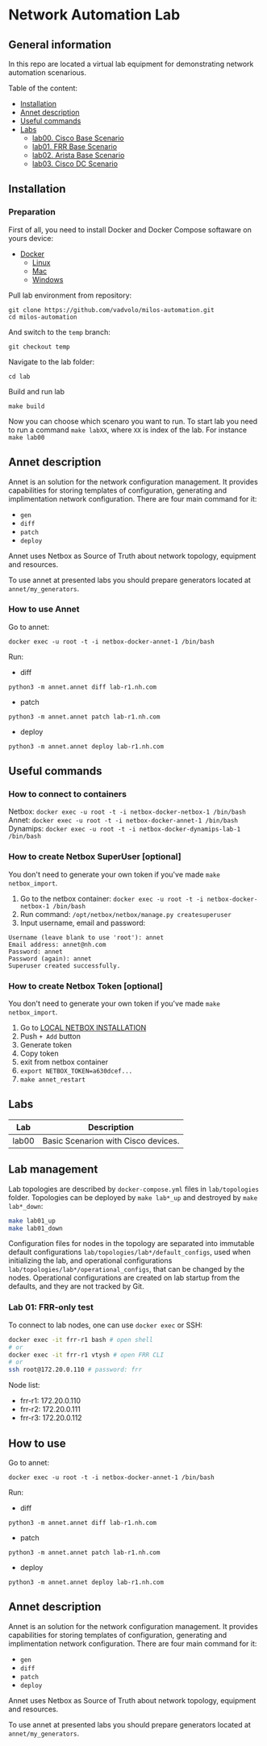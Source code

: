 # Network Automation Lab

## General information

In this repo are located a virtual lab equipment for demonstrating network automation scenarious.

Table of the content:
- [Installation](#installation)
- [Annet description](#annet-description)
- [Useful commands](#useful-commands)
- [Labs](#labs)
  - [lab00. Cisco Base Scenario](./topologies/lab00_cisco_base)
  - [lab01. FRR Base Scenario](./topologies/lab01_frr-only-test)
  - [lab02. Arista Base Scenario](./topologies/lab02_ceos-test)
  - [lab03. Cisco DC Scenario](./topologies/lab03_dc_cisco)

## Installation

### Preparation

First of all, you need to install Docker and Docker Compose softaware on yours device:

- [Docker](https://docs.docker.com/engine/install/)
  - [Linux](https://docs.docker.com/desktop/install/linux/)
  - [Mac](https://docs.docker.com/desktop/install/mac-install/)
  - [Windows](https://docs.docker.com/desktop/install/windows-install/)

Pull lab environment from repository:

```
git clone https://github.com/vadvolo/milos-automation.git
cd milos-automation
```

And switch to the `temp` branch:

```
git checkout temp
```

Navigate to the lab folder:

```
cd lab
```

Build and run lab

```
make build
```

Now you can choose which scenaro you want to run. To start lab you need to run a command `make labXX`, where `XX` is index of the lab. For instance `make lab00`

## Annet description

Annet is an solution for the network configuration management. It provides capabilities for storing templates of configuration, generating and implimentation network configuration. There are four main command for it:
- `gen`
- `diff`
- `patch`
- `deploy`

Annet uses Netbox as Source of Truth about network topology, equipment and resources.

To use annet at presented labs you should prepare generators located at `annet/my_generators`.

### How to use Annet

Go to annet:

```
docker exec -u root -t -i netbox-docker-annet-1 /bin/bash
```

Run:

- diff

```
python3 -m annet.annet diff lab-r1.nh.com
```

- patch

```
python3 -m annet.annet patch lab-r1.nh.com
```

- deploy

```
python3 -m annet.annet deploy lab-r1.nh.com
```

## Useful commands

### How to connect to containers

Netbox: `docker exec -u root -t -i netbox-docker-netbox-1 /bin/bash`
Annet: `docker exec -u root -t -i netbox-docker-annet-1 /bin/bash`
Dynamips: `docker exec -u root -t -i netbox-docker-dynamips-lab-1 /bin/bash`

### How to create Netbox SuperUser [optional]

You don't need to generate your own token if you've made `make netbox_import`.

1. Go to the netbox container: `docker exec -u root -t -i netbox-docker-netbox-1 /bin/bash`
2. Run command: `/opt/netbox/netbox/manage.py createsuperuser`
3. Input username, email and password:

```
Username (leave blank to use 'root'): annet
Email address: annet@nh.com
Password: annet
Password (again): annet
Superuser created successfully.
```

### How to create Netbox Token [optional]

You don't need to generate your own token if you've made `make netbox_import`.

1. Go to [LOCAL NETBOX INSTALLATION](http://localhost:8000/users/tokens/)
2. Push `+ Add` button
3. Generate token
4. Copy token
5. exit from netbox container
6. `export NETBOX_TOKEN=a630dcef...`
7. `make annet_restart`

## Labs

| Lab | Description |
|:---:|:-----------:|
| lab00 | Basic Scenarion with Cisco devices. |


## Lab management

Lab topologies are described by `docker-compose.yml` files in `lab/topologies` folder. Topologies can be deployed by `make lab*_up` and destroyed by `make lab*_down`:
```bash
make lab01_up
make lab01_down
```

Configuration files for nodes in the topology are separated into immutable default configurations `lab/topologies/lab*/default_configs`, used when initializing the lab, and operational configurations `lab/topologies/lab*/operational_configs`, that can be changed by the nodes. Operational configurations are created on lab startup from the defaults, and they are not tracked by Git.

### Lab 01: FRR-only test

To connect to lab nodes, one can use `docker exec` or SSH:
```bash
docker exec -it frr-r1 bash # open shell
# or
docker exec -it frr-r1 vtysh # open FRR CLI
# or
ssh root@172.20.0.110 # password: frr
```

Node list:
- frr-r1: 172.20.0.110
- frr-r2: 172.20.0.111
- frr-r3: 172.20.0.112

## How to use

Go to annet:

```
docker exec -u root -t -i netbox-docker-annet-1 /bin/bash
```

Run:

- diff

```
python3 -m annet.annet diff lab-r1.nh.com
```

- patch

```
python3 -m annet.annet patch lab-r1.nh.com
```

- deploy

```
python3 -m annet.annet deploy lab-r1.nh.com
```

## Annet description

Annet is an solution for the network configuration management. It provides capabilities for storing templates of configuration, generating and implimentation network configuration. There are four main command for it:
- `gen`
- `diff`
- `patch`
- `deploy`

Annet uses Netbox as Source of Truth about network topology, equipment and resources.

To use annet at presented labs you should prepare generators located at `annet/my_generators`.
